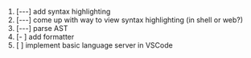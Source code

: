 1. [---] add syntax highlighting
2. [---] come up with way to view syntax highlighting (in shell or web?)
3. [---] parse AST
4. [- ] add formatter
5. [ ] implement basic language server in VSCode
